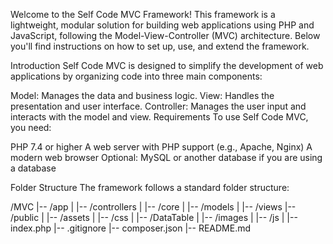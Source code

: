 Welcome to the Self Code MVC Framework! This framework is a lightweight, modular solution for building web applications using PHP and JavaScript, following the Model-View-Controller (MVC) architecture. Below you'll find instructions on how to set up, use, and extend the framework.

Introduction
Self Code MVC is designed to simplify the development of web applications by organizing code into three main components:

Model: Manages the data and business logic.
View: Handles the presentation and user interface.
Controller: Manages the user input and interacts with the model and view.
Requirements
To use Self Code MVC, you need:

PHP 7.4 or higher
A web server with PHP support (e.g., Apache, Nginx)
A modern web browser
Optional: MySQL or another database if you are using a database

Folder Structure
The framework follows a standard folder structure:

/MVC
|-- /app
|   |-- /controllers
|   |-- /core
|   |-- /models
|   |-- /views
|-- /public
|   |-- /assets
|   |-- /css
|   |-- /DataTable
|   |-- /images
|   |-- /js
|   |-- index.php
|-- .gitignore
|-- composer.json
|-- README.md

